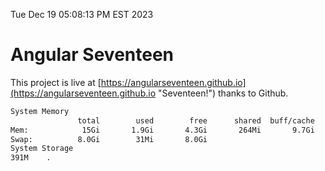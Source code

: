 Tue Dec 19 05:08:13 PM EST 2023

# Angular Seventeen


This project is live at [https://angularseventeen.github.io](https://angularseventeen.github.io "Seventeen!") thanks to Github.

```bash
System Memory
               total        used        free      shared  buff/cache   available
Mem:            15Gi       1.9Gi       4.3Gi       264Mi       9.7Gi        13Gi
Swap:          8.0Gi        31Mi       8.0Gi
System Storage
391M	.
